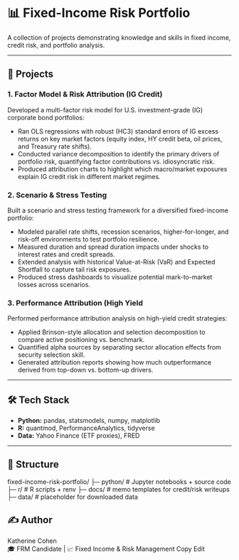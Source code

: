 # 📊 Fixed-Income Risk Portfolio

A collection of projects demonstrating knowledge and skills in fixed income, credit risk, and portfolio analysis.  


---

## 🚀 Projects

### 1. Factor Model & Risk Attribution (IG Credit) 
Developed a multi-factor risk model for U.S. investment-grade (IG) corporate bond portfolios:
- Ran OLS regressions with robust (HC3) standard errors of IG excess returns on key market factors (equity index, HY        credit beta, oil prices, and Treasury rate shifts).
- Conducted variance decomposition to identify the primary drivers of portfolio risk, quantifying factor contributions      vs. idiosyncratic risk.
- Produced attribution charts to highlight which macro/market exposures explain IG credit risk in different market          regimes.
  
### 2. Scenario & Stress Testing
Built a scenario and stress testing framework for a diversified fixed-income portfolio:
- Modeled parallel rate shifts, recession scenarios, higher-for-longer, and risk-off environments to test portfolio         resilience.
- Measured duration and spread duration impacts under shocks to interest rates and credit spreads.
- Extended analysis with historical Value-at-Risk (VaR) and Expected Shortfall to capture tail risk exposures.
- Produced stress dashboards to visualize potential mark-to-market losses across scenarios.
  
### 3. Performance Attribution (High Yield
Performed performance attribution analysis on high-yield credit strategies:
- Applied Brinson-style allocation and selection decomposition to compare active positioning vs. benchmark.
- Quantified alpha sources by separating sector allocation effects from security selection skill.
- Generated attribution reports showing how much outperformance derived from top-down vs. bottom-up drivers.

---

## 🛠️ Tech Stack
- **Python:** pandas, statsmodels, numpy, matplotlib  
- **R:** quantmod, PerformanceAnalytics, tidyverse  
- **Data:** Yahoo Finance (ETF proxies), FRED  

---

## 📂 Structure
fixed-income-risk-portfolio/
├─ python/ # Jupyter notebooks + source code
├─ r/ # R scripts + renv
├─ docs/ # memo templates for credit/risk writeups
├─ data/ # placeholder for downloaded data

## ✍️ Author
Katherine Cohen  
🎓 FRM Candidate | 📈 Fixed Income & Risk Management
Copy
Edit



